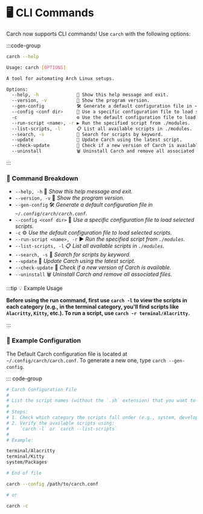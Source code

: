 # 🖥️ CLI Commands  

Carch now supports CLI commands! Use `carch` with the following options:  

:::code-group

```sh [⚙️ CLI]
carch --help

```

```sh [📜 Preview]
Usage: carch [OPTIONS]

A tool for automating Arch Linux setups.

Options:
  --help, -h              📖 Show this help message and exit.
  --version, -v           🔢 Show the program version.
  --gen-config            🛠️ Generate a default configuration file in ~/.config/carch/carch.conf.
  --config <conf dir>     📂 Use a specific configuration file to load selected scripts.
  -c                      ⚙️ Use the default configuration file to load selected scripts.
  --run-script <name>, -r ▶️ Run the specified script from ./modules.
  --list-scripts, -l      📋 List all available scripts in ./modules.
  --search, -s            🔎 Search for scripts by keyword.
  --update                🔄 Update Carch using the latest script.
  --check-update          📡 Check if a new version of Carch is available.
  --uninstall             🗑️ Uninstall Carch and remove all associated files.

```
:::

### 🔧 Command Breakdown

- `--help, -h` 📖 *Show this help message and exit.*
- `--version, -v` 🔢 *Show the program version.*
- `--gen-config` 🛠️ *Generate a default configuration file in `~/.config/carch/carch.conf`.*
- `--config <conf dir>` 📂 *Use a specific configuration file to load selected scripts.*
- `-c` ⚙️ *Use the default configuration file to load selected scripts.*
- `--run-script <name>, -r` ▶️ *Run the specified script from `./modules`.* 
- `--list-scripts, -l` 📋 *List all available scripts in `./modules`.*
- `--search, -s` 🔎 *Search for scripts by keyword.*  
- `--update` 🔄 *Update Carch using the latest script.*
- `--check-update` 📡 *Check if a new version of Carch is available.*  
- `--uninstall` 🗑️ *Uninstall Carch and remove all associated files.*

:::tip :bulb: Example Usage

**Before using the run command, first use `carch -l` to view the scripts in each category (e.g., in the terminal category, you'll find scripts like `Alacritty`, `Kitty`, etc.). To run a script, use `carch -r terminal/Alacritty`.**

:::

### 📑 Example Configuration

The Default Carch configuration file is located at `~/.config/carch/carch.conf`. To generate a new one, type `carch --gen-config`.

::: code-group

```sh [🛠️ Conf]
# Carch Configuration File  
#  
# List the script names (without the `.sh` extension) that you want to include in the menu.  
#  
# Steps:  
# 1. Check which category the scripts fall under (e.g., system, development, terminal, desktop).  
# 2. Verify the available scripts using:  
#    `carch -l` or `carch --list-scripts`  
#  
# Example:  

terminal/Alacritty  
terminal/Kitty  
system/Packages  

# End of file  
```

```sh [💡 Usage]
carch --config /path/to/carch.conf

# or

carch -c

```
